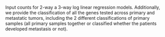 Input counts for 2-way a 3-way log linear regression models. Additionally, we provide the classification of all the genes tested across primary and metastatic tumors, including the 2 different classifications of primary samples (all primary samples together or classified whether the patients developed metastasis or not).